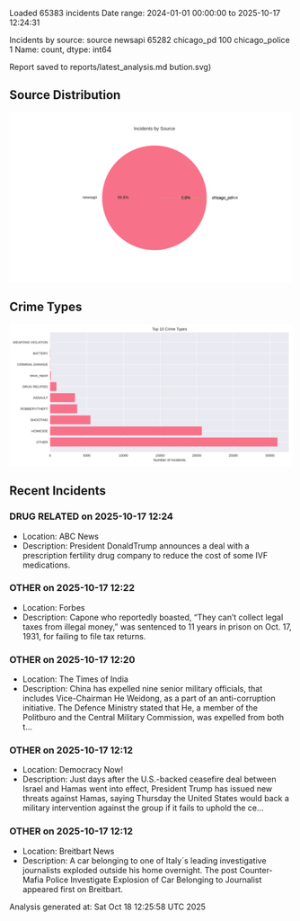 
Loaded 65383 incidents
Date range: 2024-01-01 00:00:00 to 2025-10-17 12:24:31

Incidents by source:
source
newsapi           65282
chicago_pd          100
chicago_police        1
Name: count, dtype: int64

Report saved to reports/latest_analysis.md
bution.svg)

## Source Distribution
![Source Distribution](images/source_distribution.svg)

## Crime Types
![Crime Types](images/crime_types.svg)

## Recent Incidents

### DRUG RELATED on 2025-10-17 12:24
- Location: ABC News
- Description: President DonaldTrump announces a deal with a prescription fertility drug company to reduce the cost of some IVF medications.


### OTHER on 2025-10-17 12:22
- Location: Forbes
- Description: Capone who reportedly boasted, “They can’t collect legal taxes from illegal money,” was sentenced to 11 years in prison on Oct. 17, 1931, for failing to file tax returns.


### OTHER on 2025-10-17 12:20
- Location: The Times of India
- Description: China has expelled nine senior military officials, that includes Vice-Chairman He Weidong, as a part of an anti-corruption initiative. The Defence Ministry stated that He, a member of the Politburo and the Central Military Commission, was expelled from both t…


### OTHER on 2025-10-17 12:12
- Location: Democracy Now!
- Description: Just days after the U.S.-backed ceasefire deal between Israel and Hamas went into effect, President Trump has issued new threats against Hamas, saying Thursday the United States would back a military intervention against the group if it fails to uphold the ce…


### OTHER on 2025-10-17 12:12
- Location: Breitbart News
- Description: A car belonging to one of Italy´s leading investigative journalists exploded outside his home overnight.
The post Counter-Mafia Police Investigate Explosion of Car Belonging to Journalist appeared first on Breitbart.

Analysis generated at: Sat Oct 18 12:25:58 UTC 2025
